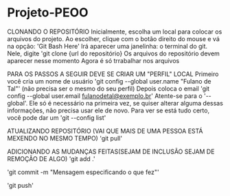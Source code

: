 # Projeto-PEOO
CLONANDO O REPOSITÓRIO
Inicialmente, escolha um local para colocar os arquivos do projeto. Ao escolher, clique com o botão direito do mouse e vá na opção: 'Git Bash Here'
Irá aparecer uma janelinha: o terminal do git.
Nele, digite 'git clone {url do repositório}
Os arquivos do repositório devem aparecer nesse momento
Agora é só trrabalhar nos arquivos

PARA OS PASSOS A SEGUIR DEVE SE CRIAR UM "PERFIL" LOCAL
Primeiro você cria um nome de usuário 'git config --global user.name "Fulano de Tal"' (não precisa ser o mesmo do seu perfil)
Depois coloca o email 'git config --global user.email fulanodetal@exemplo.br' 
Atente-se para o '--global'. Ele só é necessário na primeira vez, se quiser alterar alguma dessas informações, não precisa usar ele de novo.
Para ver se está tudo certo, você pode dar um 'git --config list'

ATUALIZANDO REPOSITÓRIO (VAI QUE MAIS DE UMA PESSOA ESTÁ MEXENDO NO MESMO TEMPO)
'git pull'

ADICIONANDO AS MUDANÇAS FEITAS(SEJAM DE INCLUSÃO SEJAM DE REMOÇÃO DE ALGO)
'git add .'

'git commit -m "Mensagem especificando o que fez"'

'git push'
